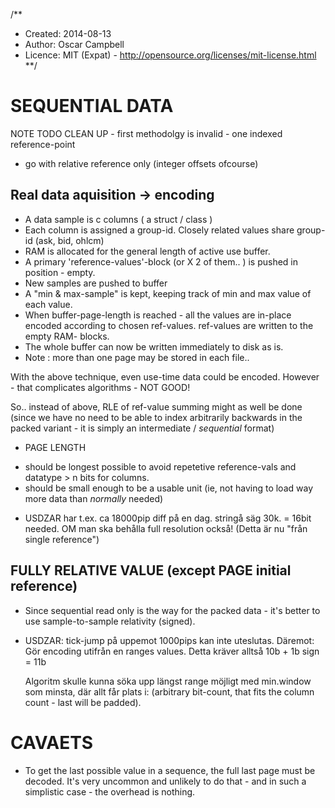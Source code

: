 /**
* Created:  2014-08-13
* Author:   Oscar Campbell
* Licence:  MIT (Expat) - http://opensource.org/licenses/mit-license.html
**/

# SEQUENTIAL DATA #


NOTE TODO CLEAN UP - first methodolgy is invalid - one indexed reference-point
 - go with relative reference only (integer offsets ofcourse)


## Real data aquisition -> encoding ##

* A data sample is c columns ( a struct / class )
* Each column is assigned a group-id. Closely related values share group-id (ask, bid,  ohlcm)
* RAM is allocated for the general length of active use buffer.
* A primary 'reference-values'-block (or X 2 of them.. ) is pushed in position - empty.
* New samples are pushed to buffer
* A "min & max-sample" is kept, keeping track of min and max value of each
    value.
* When buffer-page-length is reached - all the values are in-place encoded
    according to chosen ref-values. ref-values are written to the empty RAM-
    blocks.
* The whole buffer can now be written immediately to disk as is.
* Note : more than one page may be stored in each file..


With the above technique, even use-time data could be encoded. However - that
complicates algorithms - NOT GOOD!

So.. instead of above, RLE of ref-value summing might as well be done (since we
have no need to be able to index arbitrarily backwards in the packed variant -
it is simply an intermediate / _sequential_ format)


* PAGE LENGTH
 - should be longest possible to avoid repetetive reference-vals and datatype >
    n bits for columns.
 - should be small enough to be a usable unit (ie, not having to load way more
    data than _normally_ needed)

* USDZAR har t.ex. ca 18000pip diff på en dag. stringå säg 30k. = 16bit needed. OM
    man ska behålla full resolution också! (Detta är nu "från single reference")

## FULLY RELATIVE VALUE (except PAGE initial reference) ##

* Since sequential read only is the way for the packed data - it's better to
    use sample-to-sample relativity (signed).

* USDZAR: tick-jump på uppemot 1000pips kan inte uteslutas. Däremot: Gör
    encoding utifrån en ranges values. Detta kräver alltså 10b + 1b sign = 11b

    Algoritm skulle kunna söka upp längst range möjligt med min.window som
    minsta, där allt får plats i: (arbitrary bit-count, that fits the column
    count - last will be padded).

# CAVAETS #

* To get the last possible value in a sequence, the full last page must be
    decoded. It's very uncommon and unlikely to do that - and in such a
    simplistic case - the overhead is nothing.
